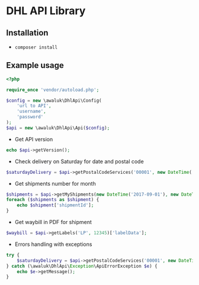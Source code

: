 # DHL API Library

## Installation
- `composer install`

## Example usage

```php
<?php

require_once 'vendor/autoload.php';

$config = new \awaluk\DhlApi\Config(
    'url to API',
    'username',
    'password'
);
$api = new \awaluk\DhlApi\Api($config);
```

- Get API version
```php
echo $api->getVersion();
```

- Check delivery on Saturday for date and postal code
```php
$saturdayDelivery = $api->getPostalCodeServices('00001', new DateTime('2017-09-02'))['deliverySaturday'];
```

- Get shipments number for month
```php
$shipments = $api->getMyShipments(new DateTime('2017-09-01'), new DateTime('2017-09-30'));
foreach ($shipments as $shipment) {
    echo $shipment['shipmentId'];
}
```

- Get waybill in PDF for shipment
```php
$waybill = $api->getLabels('LP', 12345)['labelData'];
```

- Errors handling with exceptions
```php
try {
    $saturdayDelivery = $api->getPostalCodeServices('00001', new DateTime('2017-09-02'))['deliverySaturday'];
} catch (\awaluk\DhlApi\Exception\ApiErrorException $e) {
    echo $e->getMessage();
}
```